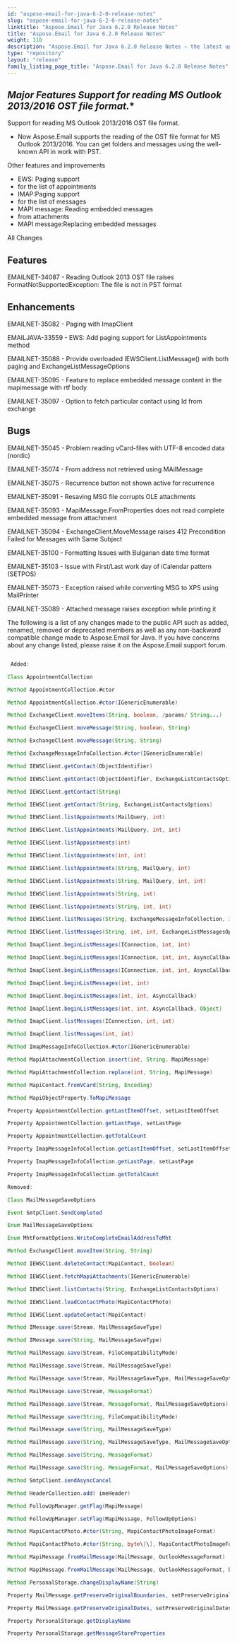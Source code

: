 ```yaml
---
id: "aspose-email-for-java-6-2-0-release-notes"
slug: "aspose-email-for-java-6-2-0-release-notes"
linktitle: "Aspose.Email for Java 6.2.0 Release Notes"
title: "Aspose.Email for Java 6.2.0 Release Notes"
weight: 110
description: "Aspose.Email for Java 6.2.0 Release Notes – the latest updates and fixes."
type: "repository"
layout: "release"
family_listing_page_title: "Aspose.Email for Java 6.2.0 Release Notes"
---
```


## **Major Features* Support for reading MS Outlook 2013/2016 OST file format.**
Support for reading MS Outlook 2013/2016 OST file format.

- Now Aspose.Email supports the reading of the OST file format for MS Outlook 2013/2016. You can get folders and messages using the well-known API in work with PST.

Other features and improvements

- EWS: Paging support
- for the list of appointments
- IMAP:Paging support
- for the list of messages
- MAPI message: Reading embedded messages
- from attachments
- MAPI message:Replacing embedded messages

All Changes
## **Features**
EMAILNET-34087 - Reading Outlook 2013 OST file raises FormatNotSupportedException: The file is not in PST format
## **Enhancements**
EMAILNET-35082 - Paging with ImapClient

EMAILJAVA-33559 - EWS: Add paging support for ListAppointments method

EMAILNET-35088 - Provide overloaded IEWSClient.ListMessage() with both paging and ExchangeListMessageOptions

EMAILNET-35095 - Feature to replace embedded message content in the mapimessage with rtf body

EMAILNET-35097 - Option to fetch particular contact using Id from exchange
## **Bugs**
EMAILNET-35045 - Problem reading vCard-files with UTF-8 encoded data (nordic)

EMAILNET-35074 - From address not retrieved using MAilMessage

EMAILNET-35075 - Recurrence button not shown active for recurrence

EMAILNET-35091 - Resaving MSG file corrupts OLE attachments

EMAILNET-35093 - MapiMessage.FromProperties does not read complete embedded message from attachment

EMAILNET-35094 - ExchangeClient.MoveMessage raises 412 Precondition Failed for Messages with Same Subject

EMAILNET-35100 - Formatting Issues with Bulgarian date time format

EMAILNET-35103 - Issue with First/Last work day of iCalendar pattern (SETPOS)

EMAILNET-35073 - Exception raised while converting MSG to XPS using MailPrinter

EMAILNET-35089 - Attached message raises exception while printing it

The following is a list of any changes made to the public API such as added, renamed, removed or deprecated members as well as any non-backward compatible change made to Aspose.Email for Java. If you have concerns about any change listed, please raise it on the Aspose.Email support forum.

``` java

 Added:

Class AppointmentCollection

Method AppointmentCollection.#ctor

Method AppointmentCollection.#ctor(IGenericEnumerable)

Method ExchangeClient.moveItems(String, boolean, /params/ String...)

Method ExchangeClient.moveMessage(String, boolean, String)

Method ExchangeClient.moveMessage(String, String)

Method ExchangeMessageInfoCollection.#ctor(IGenericEnumerable)

Method IEWSClient.getContact(ObjectIdentifier)

Method IEWSClient.getContact(ObjectIdentifier, ExchangeListContactsOptions)

Method IEWSClient.getContact(String)

Method IEWSClient.getContact(String, ExchangeListContactsOptions)

Method IEWSClient.listAppointments(MailQuery, int)

Method IEWSClient.listAppointments(MailQuery, int, int)

Method IEWSClient.listAppointments(int)

Method IEWSClient.listAppointments(int, int)

Method IEWSClient.listAppointments(String, MailQuery, int)

Method IEWSClient.listAppointments(String, MailQuery, int, int)

Method IEWSClient.listAppointments(String, int)

Method IEWSClient.listAppointments(String, int, int)

Method IEWSClient.listMessages(String, ExchangeMessageInfoCollection, int, int, ExchangeListMessagesOptions)

Method IEWSClient.listMessages(String, int, int, ExchangeListMessagesOptions)

Method ImapClient.beginListMessages(IConnection, int, int)

Method ImapClient.beginListMessages(IConnection, int, int, AsyncCallback)

Method ImapClient.beginListMessages(IConnection, int, int, AsyncCallback, Object)

Method ImapClient.beginListMessages(int, int)

Method ImapClient.beginListMessages(int, int, AsyncCallback)

Method ImapClient.beginListMessages(int, int, AsyncCallback, Object)

Method ImapClient.listMessages(IConnection, int, int)

Method ImapClient.listMessages(int, int)

Method ImapMessageInfoCollection.#ctor(IGenericEnumerable)

Method MapiAttachmentCollection.insert(int, String, MapiMessage)

Method MapiAttachmentCollection.replace(int, String, MapiMessage)

Method MapiContact.fromVCard(String, Encoding)

Method MapiObjectProperty.ToMapiMessage

Property AppointmentCollection.getLastItemOffset, setLastItemOffset

Property AppointmentCollection.getLastPage, setLastPage

Property AppointmentCollection.getTotalCount

Property ImapMessageInfoCollection.getLastItemOffset, setLastItemOffset

Property ImapMessageInfoCollection.getLastPage, setLastPage

Property ImapMessageInfoCollection.getTotalCount

Removed:

Class MailMessageSaveOptions

Event SmtpClient.SendCompleted

Enum MailMessageSaveOptions

Enum MhtFormatOptions.WriteCompleteEmailAddressToMht

Method ExchangeClient.moveItem(String, String)

Method IEWSClient.deleteContact(MapiContact, boolean)

Method IEWSClient.fetchMapiAttachments(IGenericEnumerable)

Method IEWSClient.listContacts(String, ExchangeListContactsOptions)

Method IEWSClient.loadContactPhoto(MapiContactPhoto)

Method IEWSClient.updateContact(MapiContact)

Method IMessage.save(Stream, MailMessageSaveType)

Method IMessage.save(String, MailMessageSaveType)

Method MailMessage.save(Stream, FileCompatibilityMode)

Method MailMessage.save(Stream, MailMessageSaveType)

Method MailMessage.save(Stream, MailMessageSaveType, MailMessageSaveOptions)

Method MailMessage.save(Stream, MessageFormat)

Method MailMessage.save(Stream, MessageFormat, MailMessageSaveOptions)

Method MailMessage.save(String, FileCompatibilityMode)

Method MailMessage.save(String, MailMessageSaveType)

Method MailMessage.save(String, MailMessageSaveType, MailMessageSaveOptions)

Method MailMessage.save(String, MessageFormat)

Method MailMessage.save(String, MessageFormat, MailMessageSaveOptions)

Method SmtpClient.sendAsyncCancel

Method HeaderCollection.add( imeHeader)

Method FollowUpManager.getFlag(MapiMessage)

Method FollowUpManager.setFlag(MapiMessage, FollowUpOptions)

Method MapiContactPhoto.#ctor(String, MapiContactPhotoImageFormat)

Method MapiContactPhoto.#ctor(String, byte\[\], MapiContactPhotoImageFormat)

Method MapiMessage.fromMailMessage(MailMessage, OutlookMessageFormat)

Method MapiMessage.fromMailMessage(MailMessage, OutlookMessageFormat, boolean)

Method PersonalStorage.changeDisplayName(String)

Property MailMessage.getPreserveOriginalBoundaries, setPreserveOriginalBoundaries

Property MailMessage.getPreserveOriginalDates, setPreserveOriginalDates

Property PersonalStorage.getDisplayName

Property PersonalStorage.getMessageStoreProperties

```
